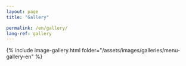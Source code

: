 ```yaml
---
layout: page
title: "Gallery"

permalink: /en/gallery/
lang-ref: gallery
---
```


{% include image-gallery.html folder="/assets/images/galleries/menu-gallery-en" %}
